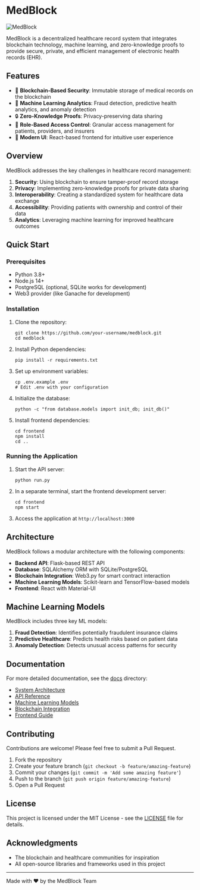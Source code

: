 # MedBlock

![MedBlock](https://via.placeholder.com/800x200.png?text=MedBlock:+Decentralized+Healthcare+Records)

MedBlock is a decentralized healthcare record system that integrates blockchain technology, machine learning, and zero-knowledge proofs to provide secure, private, and efficient management of electronic health records (EHR).

## Features

- 🔐 **Blockchain-Based Security**: Immutable storage of medical records on the blockchain
- 🧠 **Machine Learning Analytics**: Fraud detection, predictive health analytics, and anomaly detection
- 🔒 **Zero-Knowledge Proofs**: Privacy-preserving data sharing
- 👥 **Role-Based Access Control**: Granular access management for patients, providers, and insurers
- 📱 **Modern UI**: React-based frontend for intuitive user experience

## Overview

MedBlock addresses the key challenges in healthcare record management:

1. **Security**: Using blockchain to ensure tamper-proof record storage
2. **Privacy**: Implementing zero-knowledge proofs for private data sharing
3. **Interoperability**: Creating a standardized system for healthcare data exchange
4. **Accessibility**: Providing patients with ownership and control of their data
5. **Analytics**: Leveraging machine learning for improved healthcare outcomes

## Quick Start

### Prerequisites

- Python 3.8+
- Node.js 14+
- PostgreSQL (optional, SQLite works for development)
- Web3 provider (like Ganache for development)

### Installation

1. Clone the repository:
   ```
   git clone https://github.com/your-username/medblock.git
   cd medblock
   ```

2. Install Python dependencies:
   ```
   pip install -r requirements.txt
   ```

3. Set up environment variables:
   ```
   cp .env.example .env
   # Edit .env with your configuration
   ```

4. Initialize the database:
   ```
   python -c "from database.models import init_db; init_db()"
   ```

5. Install frontend dependencies:
   ```
   cd frontend
   npm install
   cd ..
   ```

### Running the Application

1. Start the API server:
   ```
   python run.py
   ```

2. In a separate terminal, start the frontend development server:
   ```
   cd frontend
   npm start
   ```

3. Access the application at `http://localhost:3000`

## Architecture

MedBlock follows a modular architecture with the following components:

- **Backend API**: Flask-based REST API
- **Database**: SQLAlchemy ORM with SQLite/PostgreSQL
- **Blockchain Integration**: Web3.py for smart contract interaction
- **Machine Learning Models**: Scikit-learn and TensorFlow-based models
- **Frontend**: React with Material-UI

## Machine Learning Models

MedBlock includes three key ML models:

1. **Fraud Detection**: Identifies potentially fraudulent insurance claims
2. **Predictive Healthcare**: Predicts health risks based on patient data
3. **Anomaly Detection**: Detects unusual access patterns for security

## Documentation

For more detailed documentation, see the [docs](docs) directory:

- [System Architecture](docs/architecture.md)
- [API Reference](docs/api_reference.md)
- [Machine Learning Models](docs/ml_models.md)
- [Blockchain Integration](docs/blockchain.md)
- [Frontend Guide](docs/frontend.md)

## Contributing

Contributions are welcome! Please feel free to submit a Pull Request.

1. Fork the repository
2. Create your feature branch (`git checkout -b feature/amazing-feature`)
3. Commit your changes (`git commit -m 'Add some amazing feature'`)
4. Push to the branch (`git push origin feature/amazing-feature`)
5. Open a Pull Request

## License

This project is licensed under the MIT License - see the [LICENSE](LICENSE) file for details.

## Acknowledgments

- The blockchain and healthcare communities for inspiration
- All open-source libraries and frameworks used in this project

---

Made with ❤️ by the MedBlock Team 